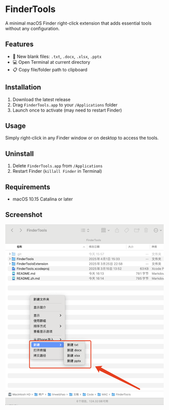 # FinderTools

A minimal macOS Finder right-click extension that adds essential tools without any configuration.

## Features
- 📄 New blank files: `.txt`, `.docx`, `.xlsx`, `.pptx`
- 💻 Open Terminal at current directory
- 📋 Copy file/folder path to clipboard

## Installation
1. Download the latest release
2. Drag `FinderTools.app` to your `/Applications` folder
3. Launch once to activate (may need to restart Finder)

## Usage
Simply right-click in any Finder window or on desktop to access the tools.

## Uninstall
1. Delete `FinderTools.app` from `/Applications`
2. Restart Finder (`killall Finder` in Terminal)

## Requirements
- macOS 10.15 Catalina or later

## Screenshot
![FinderTools in action](screenshot.png) <!-- Add your screenshot here -->


